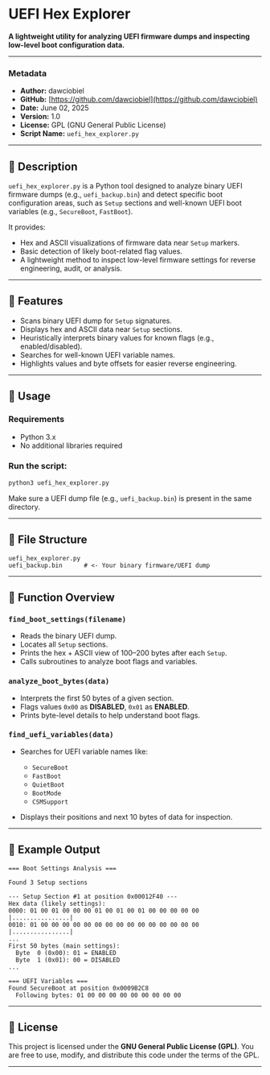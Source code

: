 # UEFI Hex Explorer

**A lightweight utility for analyzing UEFI firmware dumps and inspecting low-level boot configuration data.**

---

### Metadata

- **Author:** dawciobiel  
- **GitHub:** [https://github.com/dawciobiel](https://github.com/dawciobiel)  
- **Date:** June 02, 2025  
- **Version:** 1.0  
- **License:** GPL (GNU General Public License)  
- **Script Name:** `uefi_hex_explorer.py`

---

## 📌 Description

`uefi_hex_explorer.py` is a Python tool designed to analyze binary UEFI firmware dumps (e.g., `uefi_backup.bin`) and detect specific boot configuration areas, such as `Setup` sections and well-known UEFI boot variables (e.g., `SecureBoot`, `FastBoot`).

It provides:
- Hex and ASCII visualizations of firmware data near `Setup` markers.
- Basic detection of likely boot-related flag values.
- A lightweight method to inspect low-level firmware settings for reverse engineering, audit, or analysis.

---

## 🧠 Features

- Scans binary UEFI dump for `Setup` signatures.
- Displays hex and ASCII data near `Setup` sections.
- Heuristically interprets binary values for known flags (e.g., enabled/disabled).
- Searches for well-known UEFI variable names.
- Highlights values and byte offsets for easier reverse engineering.

---

## 🔧 Usage

### Requirements
- Python 3.x
- No additional libraries required

### Run the script:

```bash
python3 uefi_hex_explorer.py
````

Make sure a UEFI dump file (e.g., `uefi_backup.bin`) is present in the same directory.

---

## 📂 File Structure

```text
uefi_hex_explorer.py
uefi_backup.bin      # <- Your binary firmware/UEFI dump
```

---

## 🧬 Function Overview

### `find_boot_settings(filename)`

* Reads the binary UEFI dump.
* Locates all `Setup` sections.
* Prints the hex + ASCII view of 100–200 bytes after each `Setup`.
* Calls subroutines to analyze boot flags and variables.

### `analyze_boot_bytes(data)`

* Interprets the first 50 bytes of a given section.
* Flags values `0x00` as **DISABLED**, `0x01` as **ENABLED**.
* Prints byte-level details to help understand boot flags.

### `find_uefi_variables(data)`

* Searches for UEFI variable names like:

  * `SecureBoot`
  * `FastBoot`
  * `QuietBoot`
  * `BootMode`
  * `CSMSupport`
* Displays their positions and next 10 bytes of data for inspection.

---

## 📘 Example Output

```log
=== Boot Settings Analysis ===

Found 3 Setup sections

--- Setup Section #1 at position 0x00012F40 ---
Hex data (likely settings):
0000: 01 00 01 00 00 00 01 00 01 00 01 00 00 00 00 00 |................|
0010: 01 00 00 00 00 00 00 00 00 00 00 00 00 00 00 00 |................|
...
First 50 bytes (main settings):
  Byte  0 (0x00): 01 = ENABLED
  Byte  1 (0x01): 00 = DISABLED
...

=== UEFI Variables ===
Found SecureBoot at position 0x0009B2C8
  Following bytes: 01 00 00 00 00 00 00 00 00 00
```

---

## 📄 License

This project is licensed under the **GNU General Public License (GPL)**.
You are free to use, modify, and distribute this code under the terms of the GPL.

---
